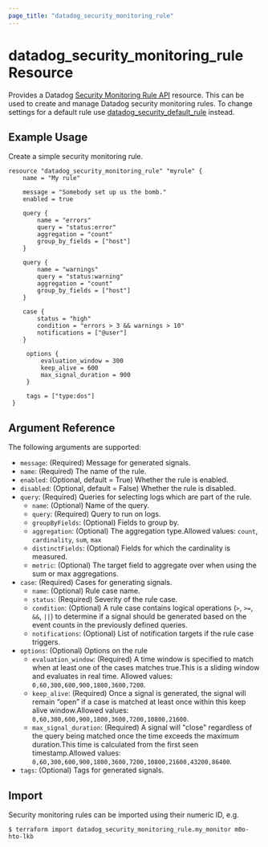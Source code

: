 ```yaml
---
page_title: "datadog_security_monitoring_rule"
---
```


# datadog_security_monitoring_rule Resource

Provides a Datadog [Security Monitoring Rule API](https://docs.datadoghq.com/api/v2/security-monitoring/) resource. This 
can be used to create and manage Datadog security monitoring rules. To change settings for a default rule use 
[datadog_security_default_rule](/resources/security_monitoring_default_rule) instead.

## Example Usage

Create a simple security monitoring rule.
```hcl
resource "datadog_security_monitoring_rule" "myrule" {
    name = "My rule"

    message = "Somebody set up us the bomb."
    enabled = true

    query {
        name = "errors"
        query = "status:error"
        aggregation = "count"
        group_by_fields = ["host"]
    }

    query {
        name = "warnings"
        query = "status:warning"
        aggregation = "count"
        group_by_fields = ["host"]
    }

    case {
        status = "high"
        condition = "errors > 3 && warnings > 10"
        notifications = ["@user"]
    }

     options {
         evaluation_window = 300
         keep_alive = 600
         max_signal_duration = 900
     }

     tags = ["type:dos"]
 }
```

## Argument Reference

The following arguments are supported:
- `message`: (Required) Message for generated signals.
- `name`: (Required) The name of the rule.
- `enabled`: (Optional, default = True) Whether the rule is enabled.
- `disabled`: (Optional, default = False) Whether the rule is disabled.
- `query`: (Required) Queries for selecting logs which are part of the rule.
    - `name`: (Optional) Name of the query.
    - `query`: (Required) Query to run on logs.
    - `groupByFields`: (Optional) Fields to group by.
    - `aggregation`: (Optional) The aggregation type.Allowed values: `count`, `cardinality`, `sum`, `max`
    - `distinctFields`: (Optional) Fields for which the cardinality is measured.
    - `metric`: (Optional) The target field to aggregate over when using the sum or max aggregations.
- `case`: (Required) Cases for generating signals.
    - `name`: (Optional) Rule case name.
    - `status`: (Required) Severity of the rule case.
    - `condition`: (Optional) A rule case contains logical operations (`>`, `>=`, `&&`, `||`) to determine if a signal should be generated based on the event counts in the previously defined queries.
    - `notifications`: (Optional) List of notification targets if the rule case triggers.
- `options`: (Optional) Options on the rule
    - `evaluation_window`: (Required) A time window is specified to match when at least one of the cases matches true.This is a sliding window and evaluates in real time. Allowed values: `0,60,300,600,900,1800,3600,7200`.
    - `keep_alive`: (Required) Once a signal is generated, the signal will remain “open” if a case is matched at least once within this keep alive window.Allowed values: `0,60,300,600,900,1800,3600,7200,10800,21600`.
    - `max_signal_duration`: (Required) A signal will "close" regardless of the query being matched once the time exceeds the maximum duration.This time is calculated from the first seen timestamp.Allowed values: `0,60,300,600,900,1800,3600,7200,10800,21600,43200,86400`.
- `tags`: (Optional) Tags for generated signals.

## Import

Security monitoring rules can be imported using their numeric ID, e.g.

```console
$ terraform import datadog_security_monitoring_rule.my_monitor m0o-hto-lkb
```

